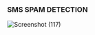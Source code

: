 ### SMS SPAM DETECTION
![Screenshot (117)](https://github.com/SanthoshiniRamamoorthy/SMS-SPAM-DETECTION-STREAMLIT/assets/135802112/1acae4c5-c079-4da1-8a1e-089bd7440dea)

